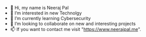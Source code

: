 - 👋 Hi, my name is Neeraj Pal
- 👀 I’m interested in new Technolgy
- 🌱 I’m currently learning Cybersecurity
- 💞️ I’m looking to collaborate on new and interesting projects 
- 📫 If you want to contact me visit "https://www.neerajpal.me".


<!---
neerajap-01/neerajap-01 is a ✨ special ✨ repository because its `README.md` (this file) appears on your GitHub profile.
You can click the Preview link to take a look at your changes.
--->
